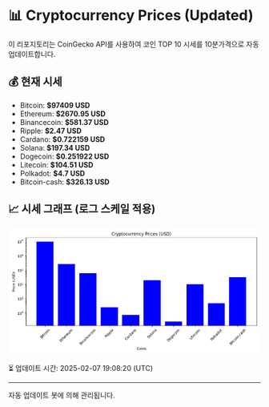 
# 📊 Cryptocurrency Prices (Updated)

이 리포지토리는 CoinGecko API를 사용하여 코인 TOP 10 시세를 10분가격으로 자동 업데이트합니다.

## 💰 현재 시세
- Bitcoin: **$97409 USD**
- Ethereum: **$2670.95 USD**
- Binancecoin: **$581.37 USD**
- Ripple: **$2.47 USD**
- Cardano: **$0.722159 USD**
- Solana: **$197.34 USD**
- Dogecoin: **$0.251922 USD**
- Litecoin: **$104.51 USD**
- Polkadot: **$4.7 USD**
- Bitcoin-cash: **$326.13 USD**

## 📈 시세 그래프 (로그 스케일 적용)
![Crypto Prices](crypto_prices.png)

⏳ 업데이트 시간: 2025-02-07 19:08:20 (UTC)

---
자동 업데이트 봇에 의해 관리됩니다.
